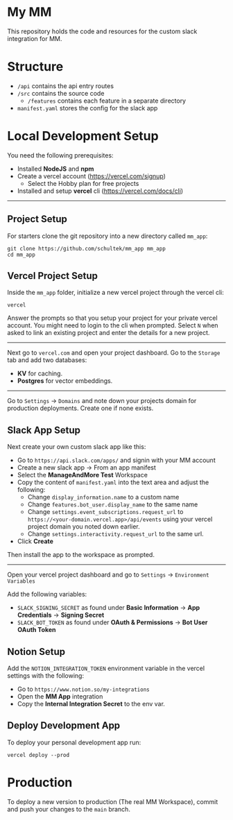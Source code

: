 # My MM

This repository holds the code and resources for the custom slack integration for MM.

# Structure

- `/api` contains the api entry routes
- `/src` contains the source code
  - `/features` contains each feature in a separate directory
- `manifest.yaml` stores the config for the slack app

# Local Development Setup

You need the following prerequisites:

- Installed **NodeJS** and **npm**
- Create a vercel account (https://vercel.com/signup)
  - Select the Hobby plan for free projects
- Installed and setup **vercel** cli (https://vercel.com/docs/cli)

---

## Project Setup

For starters clone the git repository into a new directory called `mm_app`:

```shell
git clone https://github.com/schultek/mm_app mm_app
cd mm_app
```

## Vercel Project Setup

Inside the `mm_app` folder, initialize a new vercel project through the vercel cli:

```shell
vercel
```

Answer the prompts so that you setup your project for your private vercel account. 
You might need to login to the cli when prompted.
Select `N` when asked to link an existing project and enter the details for a new project.

---

Next go to `vercel.com` and open your project dashboard. Go to the `Storage` tab and add two databases:

- **KV** for caching.
- **Postgres** for vector embeddings.

---

Go to `Settings` -> `Domains` and note down your projects domain for production deployments. Create one if none exists. 

## Slack App Setup

Next create your own custom slack app like this:

- Go to `https://api.slack.com/apps/` and signin with your MM account
- Create a new slack app -> From an app manifest
- Select the **ManageAndMore Test** Workspace
- Copy the content of `manifest.yaml` into the text area and adjust the following:
  - Change `display_information.name` to a custom name
  - Change `features.bot_user.display_name` to the same name
  - Change `settings.event_subscriptions.request_url` to `https://<your-domain.vercel.app>/api/events` using your vercel project domain you noted down earlier.
  - Change `settings.interactivity.request_url` to the same url.
- Click **Create**


Then install the app to the workspace as prompted.

---

Open your vercel project dashboard and go to `Settings` -> `Environment Variables`

Add the following variables:

- `SLACK_SIGNING_SECRET` as found under **Basic Information** -> **App Credentials** -> **Signing Secret**
- `SLACK_BOT_TOKEN` as found under **OAuth & Permissions** -> **Bot User OAuth Token**

## Notion Setup

Add the `NOTION_INTEGRATION_TOKEN` environment variable in the vercel settings with the following:

- Go to `https://www.notion.so/my-integrations`
- Open the **MM App** integration
- Copy the **Internal Integration Secret** to the env var.

## Deploy Development App

To deploy your personal development app run:

```shell
vercel deploy --prod
```

# Production

To deploy a new version to production (The real MM Workspace), commit and push your changes to the `main` branch.